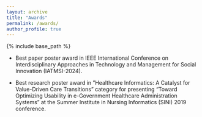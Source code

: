 ```yaml
---
layout: archive
title: "Awards"
permalink: /awards/
author_profile: true
---
```


{% include base_path %}

* Best paper poster award in IEEE International Conference on Interdisciplinary Approaches in Technology and Management for Social Innovation (IATMSI-2024).

* Best research poster award in ”Healthcare Informatics: A Catalyst for Value-Driven Care Transitions” category
for presenting “Toward Optimizing Usability in e-Government Healthcare Administration Systems” at the Summer Institute in Nursing Informatics (SINI) 2019 conference.
